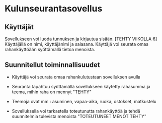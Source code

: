 <h1> Kulunseurantasovellus </h1>

<h2> Käyttäjät </h2>
Sovellukseen voi luoda tunnuksen ja kirjautua sisään. [TEHTY VIIKOLLA 6]
Käyttäjällä on nimi, käyttäjänimi ja salasana.
Käyttäjä voi seurata omaa rahankäyttöään syöttämällä tietoa menoista.

<h2> Suunnitellut toiminnallisuudet</h2>

* Käyttäjä voi seurata omaa rahankulutustaan sovelluksen avulla 

* Seuranta tapahtuu syöttämällä sovellukseen käytetty rahasumma ja teema, mihin raha on mennyt "TEHTY"

* Teemoja ovat mm : asuminen, vapaa-aika, ruoka, ostokset, matkustelu

* Sovelluksella voi tarkastella toteutunutta rahankäyttöä ja tehdä suunnitelmia tulevista menoista "TOTEUTUNEET MENOT TEHTY"

